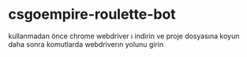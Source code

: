 # csgoempire-roulette-bot

kullanmadan önce chrome webdriver ı indirin ve proje dosyasına koyun daha sonra komutlarda webdriverın yolunu girin
